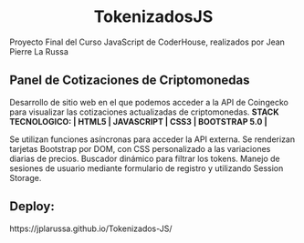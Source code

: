 # <h1 align="center">TokenizadosJS</h1>

<p>Proyecto Final del Curso JavaScript de CoderHouse, realizados por Jean Pierre La Russa</p>

## Panel de Cotizaciones de Criptomonedas

Desarrollo de sitio web en el que podemos acceder a la API de Coingecko para visualizar las cotizaciones actualizadas de criptomonedas.
**STACK TECNOLOGICO: | HTML5  | JAVASCRIPT | CSS3  | BOOTSTRAP 5.0 |**

<p>Se utilizan funciones asíncronas para acceder la API externa.
Se renderizan tarjetas Bootstrap por DOM, con CSS personalizado a las variaciones diarias de precios.
Buscador dinámico para filtrar los tokens.
Manejo de sesiones de usuario mediante formulario de registro y utilizando Session Storage.</p>

<h2>Deploy:</h2>
https://jplarussa.github.io/Tokenizados-JS/
